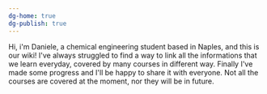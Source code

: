 ```yaml
---
dg-home: true
dg-publish: true
---
```

Hi, i'm Daniele, a chemical engineering student based in Naples, and this is our wiki!
I've always struggled to find a way to link all the informations that we learn everyday, covered by many courses in different way. Finally I've made some progress and I'll be happy to share it with everyone.
Not all the courses are covered at the moment, nor they will be in future.